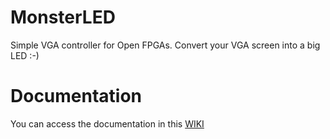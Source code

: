 # MonsterLED
Simple VGA controller for Open FPGAs. Convert your VGA screen into a big LED :-)

# Documentation

You can access the documentation in this [WIKI](https://github.com/Obijuan/MonsterLED/wiki)
